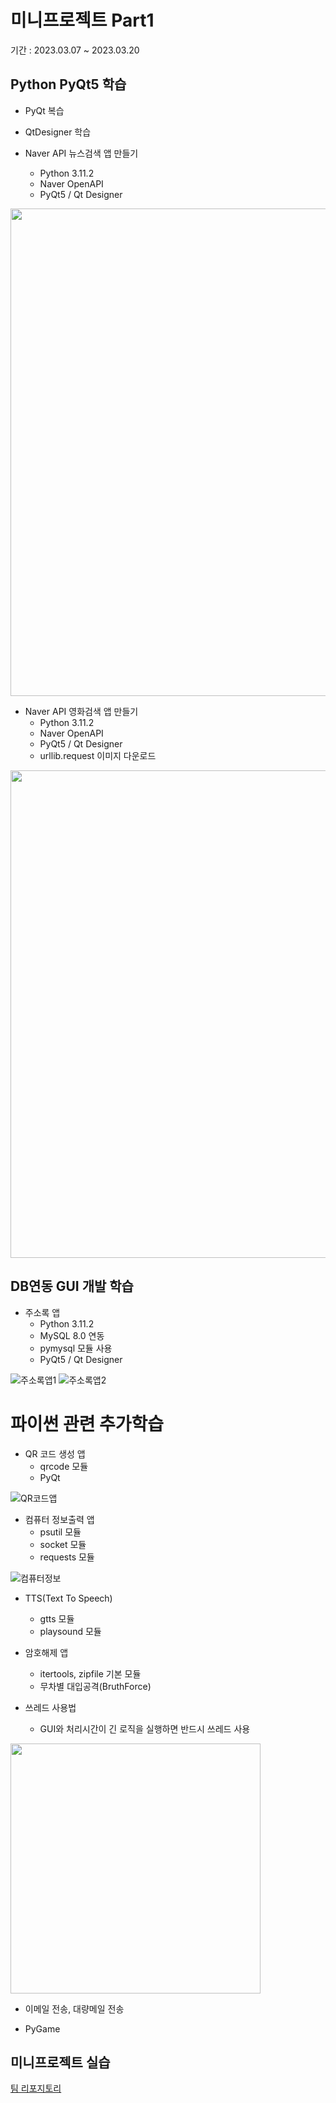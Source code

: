 # 미니프로젝트 Part1
기간 : 2023.03.07 ~ 2023.03.20

## Python PyQt5 학습
- PyQt 복습
- QtDesigner 학습

- Naver API 뉴스검색 앱 만들기
  - Python 3.11.2
  - Naver OpenAPI
  - PyQt5 / Qt Designer

<img src="https://raw.githubusercontent.com/kooweajeeI/miniprojects/main/Images/naver_news.PNG" width="780"/>

  - Naver API 영화검색 앱 만들기
    - Python 3.11.2
    - Naver OpenAPI
    - PyQt5 / Qt Designer    
    - urllib.request 이미지 다운로드

<img src="https://raw.githubusercontent.com/kooweajeeI/miniprojects/main/Images/naver_movie.PNG" width="780"/>


## DB연동 GUI 개발 학습
- 주소록 앱
  - Python 3.11.2
  - MySQL 8.0 연동
  - pymysql 모듈 사용
  - PyQt5 / Qt Designer

![주소록앱1](https://raw.githubusercontent.com/kooweajeeI/miniprojects/main/Images/addressbook_insert.PNG)
![주소록앱2](https://raw.githubusercontent.com/kooweajeeI/miniprojects/main/Images/addressbook_delete.PNG)

# 파이썬 관련 추가학습
- QR 코드 생성 앱
  - qrcode 모듈
  - PyQt

![QR코드앱](https://raw.githubusercontent.com/kooweajeeI/miniprojects/main/Images/qrcodeApp.PNG)

- 컴퓨터 정보출력 앱
  - psutil 모듈
  - socket 모듈
  - requests 모듈

![컴퓨터정보](https://raw.githubusercontent.com/kooweajeeI/miniprojects/main/Images/comInfoApp.PNG)


- TTS(Text To Speech)
  - gtts 모듈
  - playsound 모듈

- 암호해제 앱
  - itertools, zipfile 기본 모듈
  - 무차별 대입공격(BruthForce)

- 쓰레드 사용법
  - GUI와 처리시간이 긴 로직을 실행하면 반드시 쓰레드 사용
<img src="https://raw.githubusercontent.com/kooweajeeI/miniprojects/main/Images/thread.gif" width="400"/>

- 이메일 전송, 대량메일 전송

- PyGame

## 미니프로젝트 실습


[팀 리포지토리](https://github.com/Tarel-IoT-PK/Campus)